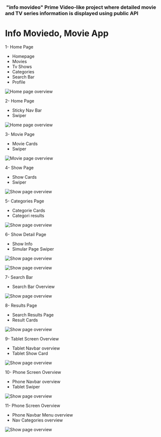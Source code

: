 ###  "info movideo" Prime Video-like project where detailed movie and TV series information is displayed using public API

# Info Moviedo, Movie App


1- Home Page 

- Homepage 
- Movies
- Tv Shows 
- Categories
- Search Bar
- Profile

![Home page overview](./dist/images/forMD/1.png)

2- Home Page 

- Sticky Nav Bar
- Swiper 

![Home page overview](./dist/images/forMD/2.png)


3- Movie Page

- Movie Cards
- Swiper 

![Movie page overview](./dist/images/forMD/3.png)

4- Show Page

- Show Cards
- Swiper 

![Show page overview](./dist/images/forMD/4.png)

5- Categories Page

- Categorie Cards
- Categori results 

![Show page overview](./dist/images/forMD/5.png)

6- Show Detail Page

- Show Info
- Simular Page Swiper 

![Show page overview](./dist/images/forMD/6.png)

![Show page overview](./dist/images/forMD/7.png)


7- Search Bar 

- Search Bar Overview

![Show page overview](./dist/images/forMD/8.png)


8- Results Page

- Search Results Page 
- Result Cards

![Show page overview](./dist/images/forMD/9.png)


9- Tablet Screen Overview

- Tablet Navbar overview
- Tablet Show Card 

![Show page overview](./dist/images/forMD/10.png)


10- Phone Screen Overview

- Phone Navbar overview
- Tablet Swiper 

![Show page overview](./dist/images/forMD/11.png)

11- Phone Screen Overview

- Phone Navbar Menu overview
- Nav Categories overview

![Show page overview](./dist/images/forMD/12.png)

